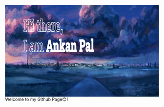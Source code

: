 <img align="center" alt="Coding" width="880" height="300" top="0px" src="New Project.png">
Welcome to my Github Page😊!
